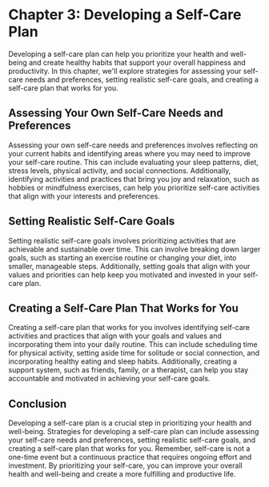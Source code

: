 Chapter 3: Developing a Self-Care Plan
======================================

Developing a self-care plan can help you prioritize your health and well-being and create healthy habits that support your overall happiness and productivity. In this chapter, we'll explore strategies for assessing your self-care needs and preferences, setting realistic self-care goals, and creating a self-care plan that works for you.

Assessing Your Own Self-Care Needs and Preferences
--------------------------------------------------

Assessing your own self-care needs and preferences involves reflecting on your current habits and identifying areas where you may need to improve your self-care routine. This can include evaluating your sleep patterns, diet, stress levels, physical activity, and social connections. Additionally, identifying activities and practices that bring you joy and relaxation, such as hobbies or mindfulness exercises, can help you prioritize self-care activities that align with your interests and preferences.

Setting Realistic Self-Care Goals
---------------------------------

Setting realistic self-care goals involves prioritizing activities that are achievable and sustainable over time. This can involve breaking down larger goals, such as starting an exercise routine or changing your diet, into smaller, manageable steps. Additionally, setting goals that align with your values and priorities can help keep you motivated and invested in your self-care plan.

Creating a Self-Care Plan That Works for You
--------------------------------------------

Creating a self-care plan that works for you involves identifying self-care activities and practices that align with your goals and values and incorporating them into your daily routine. This can include scheduling time for physical activity, setting aside time for solitude or social connection, and incorporating healthy eating and sleep habits. Additionally, creating a support system, such as friends, family, or a therapist, can help you stay accountable and motivated in achieving your self-care goals.

Conclusion
----------

Developing a self-care plan is a crucial step in prioritizing your health and well-being. Strategies for developing a self-care plan can include assessing your self-care needs and preferences, setting realistic self-care goals, and creating a self-care plan that works for you. Remember, self-care is not a one-time event but a continuous practice that requires ongoing effort and investment. By prioritizing your self-care, you can improve your overall health and well-being and create a more fulfilling and productive life.
